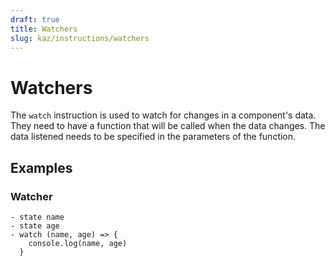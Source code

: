 ```yaml
---
draft: true
title: Watchers
slug: kaz/instructions/watchers
---
```


# Watchers

The `watch` instruction is used to watch for changes in a component's data. They need to have a function that will be called when the data changes. The data listened needs to be specified in the parameters of the function.

## Examples

### Watcher

```kaz
- state name
- state age
- watch (name, age) => {
    console.log(name, age)
  }
```
